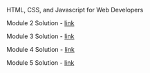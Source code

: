 HTML, CSS, and Javascript for Web Developers

Module 2 Solution - [link](https://saks-cyber.github.io/Coursera_HTML-CSS-Javascript-for-Web-Developers/module2-solution/)

Module 3 Solution - [link](https://saks-cyber.github.io/Coursera_HTML-CSS-Javascript-for-Web-Developers/module3-solution/)

Module 4 Solution - [link](https://saks-cyber.github.io/Coursera_HTML-CSS-Javascript-for-Web-Developers/module4-solution/)

Module 5 Solution - [link](https://saks-cyber.github.io/Coursera_HTML-CSS-Javascript-for-Web-Developers/module5-solution/)
